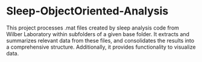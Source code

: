 # Sleep-ObjectOriented-Analysis
This project processes .mat files created by sleep analysis code from Wilber Laboratory within subfolders of a given base folder. It extracts and summarizes relevant data from these files, and consolidates the results into a comprehensive structure. Additionally, it provides functionality to visualize data.
